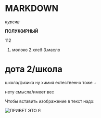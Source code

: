 # MARKDOWN

*курсив*


**ПОЛУЖИРНЫЙ**

112

1. молоко
2.хлеб
3.масло
# дота 2/школа

школа/физика
ну химия естественно тоже +


 нету смысла/имеет вес



 Чтобы вставить изображение в текст надо:




  ![ПРИВЕТ ЭТО Я](i.jpg)